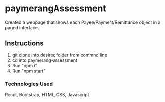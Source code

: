 # paymerangAssessment
Created a webpage that shows each Payee/Payment/Remittance object in a paged interface.

## Instructions
1. git clone into desired folder from commnd line
2. cd into paymerang-assessment
3. Run "npm i"
4. Run "npm start"

### Technologies Used
React, Bootstrap, HTML, CSS, Javascript
